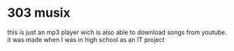 # 303 musix
 this is just an mp3 player wich is also able to download songs from youtube. it was made when I was in high school as an IT project
